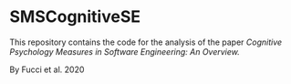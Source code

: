 # SMSCognitiveSE
This repository contains the code for the analysis of the paper _Cognitive Psychology Measures in Software Engineering: An Overview._

By Fucci et al. 2020
